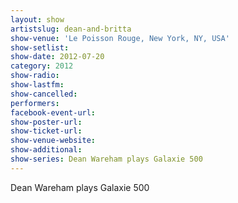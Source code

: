 ```yaml
---
layout: show
artistslug: dean-and-britta
show-venue: 'Le Poisson Rouge, New York, NY, USA'
show-setlist: 
show-date: 2012-07-20
category: 2012
show-radio: 
show-lastfm: 
show-cancelled: 
performers: 
facebook-event-url: 
show-poster-url: 
show-ticket-url: 
show-venue-website: 
show-additional:
show-series: Dean Wareham plays Galaxie 500
---
```


Dean Wareham plays Galaxie 500